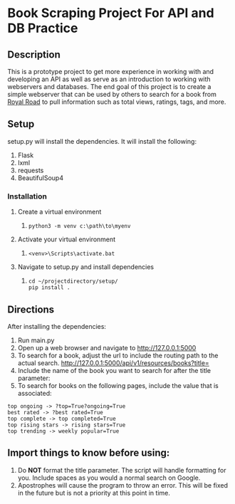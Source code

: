 # Book Scraping Project For API and DB Practice

## Description

This is a prototype project to get more experience in working with and developing
an API as well as serve as an introduction to working with webservers and databases. 
The end goal of this project is to create a simple webserver that can be used by others
to search for a book from [Royal Road](https://www.royalroad.com) to pull information such as total 
views, ratings, tags, and more.

## Setup

setup.py will install the dependencies. It will install the following:
1. Flask
2. lxml
3. requests
4. BeautifulSoup4

### Installation

1. Create a virtual environment 
   1. ```commandline
      python3 -m venv c:\path\to\myenv
      ```
      
2. Activate your virtual environment
   1. ```text
      <venv>\Scripts\activate.bat 
      ```

3. Navigate to setup.py and install dependencies
   1. ```commandline
      cd ~/projectdirectory/setup/
      pip install .
      ```

## Directions

After installing the dependencies:
1. Run main.py
2. Open up a web browser and navigate to http://127.0.0.1:5000 
3. To search for a book, adjust the url to include the routing path to the actual
search. http://127.0.0.1:5000/api/v1/resources/books?title=
4. Include the name of the book you want to search for after the title parameter:
5. To search for books on the following pages, include the value that is associated:
```text
top ongoing -> ?top=True?ongoing=True
best rated -> ?best rated=True
top complete -> top completed=True
top rising stars -> rising stars=True
top trending -> weekly popular=True
```


## Import things to know before using:
1. Do **NOT** format the title parameter. The script will handle formatting for you.
Include spaces as you would a normal search on Google.
2. Apostrophes will cause the program to throw an error. This will be fixed in the
future but is not a priority at this point in time.
